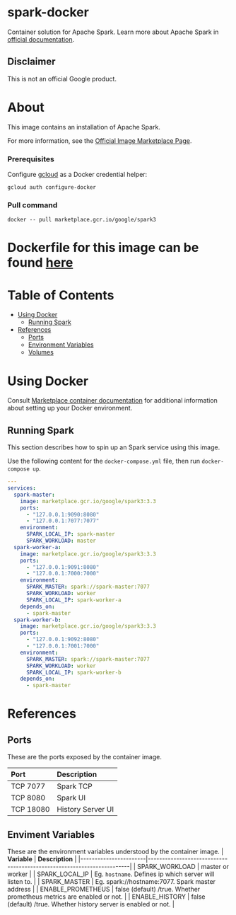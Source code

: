 # spark-docker

Container solution for Apache Spark.
Learn more about Apache Spark in [official documentation](https://spark.apache.org/).

## Disclaimer

This is not an official Google product.

# <a name="about"></a>About

This image contains an installation of Apache Spark.

For more information, see the
[Official Image Marketplace Page](https://console.cloud.google.com/marketplace/product/google/spark3).

### Prerequisites

Configure [gcloud](https://cloud.google.com/sdk/gcloud/) as a Docker credential helper:

```shell
gcloud auth configure-docker
```
### Pull command

```shell
docker -- pull marketplace.gcr.io/google/spark3
```
Dockerfile for this image can be found [here](https://github.com/GoogleCloudPlatform/click-to-deploy/tree/master/docker/spark/3/debian11/3.3/)
=======

# <a name="table-of-contents"></a>Table of Contents
* [Using Docker](#using-docker)
  * [Running Spark](#running-spark)
* [References](#references)
  * [Ports](#references-ports)
  * [Environment Variables](#references-environment-variables)
  * [Volumes](#references-volumes)


# <a name="using-docker"></a>Using Docker

Consult [Marketplace container documentation](https://cloud.google.com/marketplace/docs/container-images)
for additional information about setting up your Docker environment.

## <a name="running-spark-docker"></a>Running Spark

This section describes how to spin up an Spark service using this image.

Use the following content for the `docker-compose.yml` file, then run `docker-compose up`.

```yaml
---
services:
  spark-master:
    image: marketplace.gcr.io/google/spark3:3.3
    ports:
      - "127.0.0.1:9090:8080"
      - "127.0.0.1:7077:7077"
    environment:
      SPARK_LOCAL_IP: spark-master
      SPARK_WORKLOAD: master
  spark-worker-a:
    image: marketplace.gcr.io/google/spark3:3.3
    ports:
      - "127.0.0.1:9091:8080"
      - "127.0.0.1:7000:7000"
    environment:
      SPARK_MASTER: spark://spark-master:7077
      SPARK_WORKLOAD: worker
      SPARK_LOCAL_IP: spark-worker-a
    depends_on:
      - spark-master
  spark-worker-b:
    image: marketplace.gcr.io/google/spark3:3.3
    ports:
      - "127.0.0.1:9092:8080"
      - "127.0.0.1:7001:7000"
    environment:
      SPARK_MASTER: spark://spark-master:7077
      SPARK_WORKLOAD: worker
      SPARK_LOCAL_IP: spark-worker-b
    depends_on:
      - spark-master
```

# <a name="references"></a>References

## <a name="references-ports"></a>Ports

These are the ports exposed by the container image.

| **Port**  | **Description**    |
| :-------  | :----------------- |
| TCP 7077  | Spark TCP          |
| TCP 8080  | Spark UI           |
| TCP 18080 | History Server UI  |

## <a name="references-environment-variables"></a>Enviment Variables

These are the environment variables understood by the container image.
| **Variable**          | **Description**                                                       |
|-----------------------|-----------------------------------------------------------------------|
| SPARK_WORKLOAD        | master or worker                                                      |
| SPARK_LOCAL_IP        | Eg. `hostname`. Defines ip which server will listen to.               |
| SPARK_MASTER          | Eg. spark://hostname:7077. Spark master address                       |
| ENABLE_PROMETHEUS     | false (default) /true. Whether prometheus metrics are enabled or not. |
| ENABLE_HISTORY        | false (default) /true. Whether history server is enabled or not.      |

